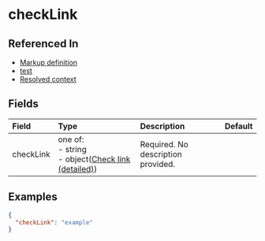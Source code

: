
# checkLink



## Referenced In

- [Markup definition](/docs/references/schemas/markup-definition)
- [test](/docs/references/schemas/test)
- [Resolved context](/docs/references/schemas/resolved-context)

## Fields

Field | Type | Description | Default
:-- | :-- | :-- | :--
checkLink | one of:<br/>- string<br/>- object([Check link (detailed)](/docs/references/schemas/check-link-detailed)) | Required. No description provided. | 

## Examples

```json
{
  "checkLink": "example"
}
```
